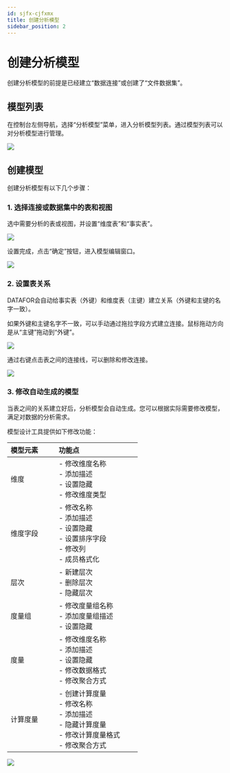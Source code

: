 ```yaml
---
id: sjfx-cjfxmx
title: 创建分析模型
sidebar_position: 2
---
```

# 创建分析模型

创建分析模型的前提是已经建立“数据连接”或创建了“文件数据集”。

## 模型列表

在控制台左侧导航，选择“分析模型”菜单，进入分析模型列表。通过模型列表可以对分析模型进行管理。

<div align="left"><img src="../../static/img/datafor/model/image-20220217170458742.png"   /> </div>

## 创建模型

创建分析模型有以下几个步骤：

### 1. 选择连接或数据集中的表和视图

选中需要分析的表或视图，并设置“维度表”和“事实表”。

<!--模型中至少有1个维度表和1个事实表-->

<div align="left"><img src="../../static/img/datafor/model/image-20230101172125546.png"   /> </div>


设置完成，点击“确定”按钮，进入模型编辑窗口。

<div align="left"><img src="../../static/img/datafor/model/image-20220217172232161.png"   /> </div>


### 2. 设置表关系

DATAFOR会自动给事实表（外键）和维度表（主键）建立关系（外键和主键的名字一致）。

如果外键和主键名字不一致，可以手动通过拖拉字段方式建立连接。鼠标拖动方向是从“主键”拖动到“外键”。

<div align="left"><img src="../../static/img/datafor/model/20220217_171809.gif"   /> </div>

通过右键点击表之间的连接线，可以删除和修改连接。

<div align="left"><img src="../../static/img/datafor/model/image-20220217172722774.png"   /> </div>


### 3. 修改自动生成的模型

当表之间的关系建立好后，分析模型会自动生成。您可以根据实际需要修改模型，满足对数据的分析需求。

模型设计工具提供如下修改功能：

| 模型元素&emsp;&emsp; | 功能点&emsp;&emsp;&emsp;&emsp;&emsp;&emsp;&emsp;&emsp;                                                       |
| -------- | ------------------------------------------------------------ |
| 维度     | - 修改维度名称<br />- 添加描述<br />- 设置隐藏<br />- 修改维度类型 |
| 维度字段 | - 修改名称<br />- 添加描述<br />- 设置隐藏<br />- 设置排序字段<br />- 修改列<br />- 成员格式化 |
| 层次     | - 新建层次<br />- 删除层次<br />- 隐藏层次                       |
| 度量组   | - 修改度量组名称<br/>- 添加度量组描述<br/>- 设置隐藏         |
| 度量     | - 修改维度名称<br/>- 添加描述<br/>- 设置隐藏<br/>- 修改数据格式<br/>- 修改聚合方式 |
| 计算度量 | - 创建计算度量<br/>- 修改名称<br/>- 添加描述<br/>- 隐藏计算度量<br/>- 修改计算度量格式<br/>- 修改聚合方式 |

<div align="left"><img src="../../static/img/datafor/model/20220217_195403.gif"   /> </div>